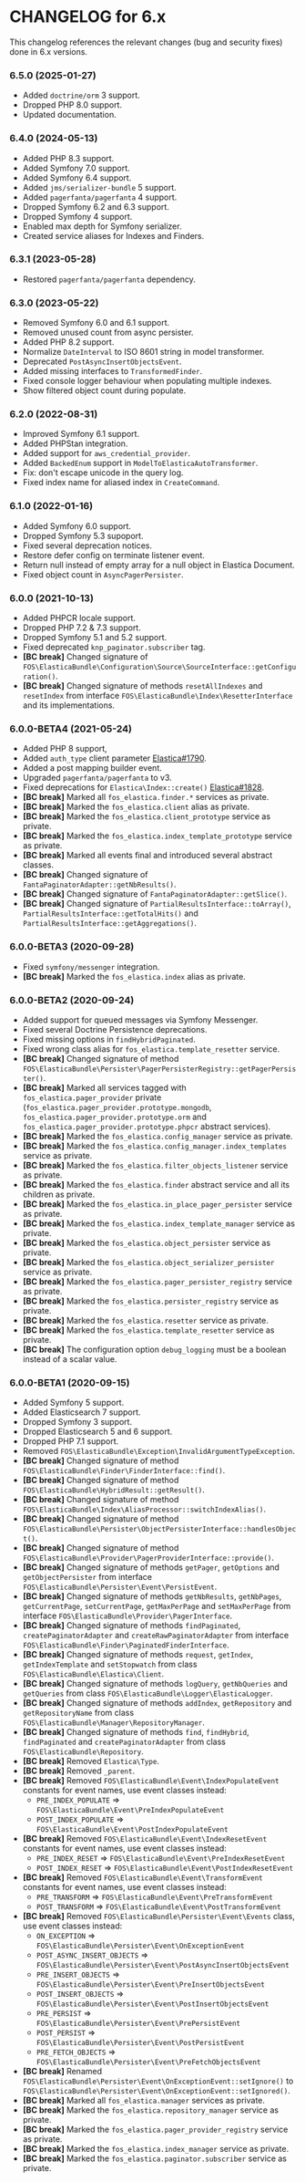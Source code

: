 CHANGELOG for 6.x
===================

This changelog references the relevant changes (bug and security fixes) done
in 6.x versions.

### 6.5.0 (2025-01-27)
* Added `doctrine/orm` 3 support.
* Dropped PHP 8.0 support.
* Updated documentation.

### 6.4.0 (2024-05-13)
* Added PHP 8.3 support.
* Added Symfony 7.0 support.
* Added Symfony 6.4 support.
* Added `jms/serializer-bundle` 5 support.
* Added `pagerfanta/pagerfanta` 4 support.
* Dropped Symfony 6.2 and 6.3 support.
* Dropped Symfony 4 support.
* Enabled max depth for Symfony serializer.
* Created service aliases for Indexes and Finders.

### 6.3.1 (2023-05-28)
* Restored `pagerfanta/pagerfanta` dependency.

### 6.3.0 (2023-05-22)
* Removed Symfony 6.0 and 6.1 support.
* Removed unused count from async persister.
* Added PHP 8.2 support.
* Normalize `DateInterval` to ISO 8601 string in model transformer.
* Deprecated `PostAsyncInsertObjectsEvent`.
* Added missing interfaces to `TransformedFinder`.
* Fixed console logger behaviour when populating multiple indexes.
* Show filtered object count during populate.

### 6.2.0 (2022-08-31)
* Improved Symfony 6.1 support.
* Added PHPStan integration.
* Added support for `aws_credential_provider`.
* Added `BackedEnum` support in `ModelToElasticaAutoTransformer`.
* Fix: don't escape unicode in the query log.
* Fixed index name for aliased index in `CreateCommand`.

### 6.1.0 (2022-01-16)
* Added Symfony 6.0 support.
* Dropped Symfony 5.3 supoport.
* Fixed several deprecation notices.
* Restore defer config on terminate listener event.
* Return null instead of empty array for a null object in Elastica Document.
* Fixed object count in `AsyncPagerPersister`.

### 6.0.0 (2021-10-13)

* Added PHPCR locale support.
* Dropped PHP 7.2 & 7.3 support.
* Dropped Symfony 5.1 and 5.2 support.
* Fixed deprecated `knp_paginator.subscriber` tag.
* **[BC break]** Changed signature of `FOS\ElasticaBundle\Configuration\Source\SourceInterface::getConfiguration()`.
* **[BC break]** Changed signature of methods `resetAllIndexes` and `resetIndex` from interface `FOS\ElasticaBundle\Index\ResetterInterface` and its implementations.

### 6.0.0-BETA4 (2021-05-24)

* Added PHP 8 support,
* Added `auth_type` client parameter [Elastica#1790](https://github.com/ruflin/Elastica/pull/1790).
* Added a post mapping builder event.
* Upgraded `pagerfanta/pagerfanta` to v3.
* Fixed deprecations for `Elastica\Index::create()` [Elastica#1828](https://github.com/ruflin/Elastica/pull/1828).
* **[BC break]** Marked all `fos_elastica.finder.*` services as private.
* **[BC break]** Marked the `fos_elastica.client` alias as private.
* **[BC break]** Marked the `fos_elastica.client_prototype` service as private.
* **[BC break]** Marked the `fos_elastica.index_template_prototype` service as private.
* **[BC break]** Marked all events final and introduced several abstract classes.
* **[BC break]** Changed signature of `FantaPaginatorAdapter::getNbResults()`.
* **[BC break]** Changed signature of `FantaPaginatorAdapter::getSlice()`.
* **[BC break]** Changed signature of `PartialResultsInterface::toArray()`, `PartialResultsInterface::getTotalHits()` and `PartialResultsInterface::getAggregations()`.

### 6.0.0-BETA3 (2020-09-28)

* Fixed `symfony/messenger` integration.
* **[BC break]** Marked the `fos_elastica.index` alias as private.

### 6.0.0-BETA2 (2020-09-24)

* Added support for queued messages via Symfony Messenger.
* Fixed several Doctrine Persistence deprecations.
* Fixed missing options in `findHybridPaginated`.
* Fixed wrong class alias for `fos_elastica.template_resetter` service.
* **[BC break]** Changed signature of method `FOS\ElasticaBundle\Persister\PagerPersisterRegistry::getPagerPersister()`.
* **[BC break]** Marked all services tagged with `fos_elastica.pager_provider` private (`fos_elastica.pager_provider.prototype.mongodb`, `fos_elastica.pager_provider.prototype.orm` and `fos_elastica.pager_provider.prototype.phpcr` abstract services).
* **[BC break]** Marked the `fos_elastica.config_manager` service as private.
* **[BC break]** Marked the `fos_elastica.config_manager.index_templates` service as private.
* **[BC break]** Marked the `fos_elastica.filter_objects_listener` service as private.
* **[BC break]** Marked the `fos_elastica.finder` abstract service and all its children as private.
* **[BC break]** Marked the `fos_elastica.in_place_pager_persister` service as private.
* **[BC break]** Marked the `fos_elastica.index_template_manager` service as private.
* **[BC break]** Marked the `fos_elastica.object_persister` service as private.
* **[BC break]** Marked the `fos_elastica.object_serializer_persister` service as private.
* **[BC break]** Marked the `fos_elastica.pager_persister_registry` service as private.
* **[BC break]** Marked the `fos_elastica.persister_registry` service as private.
* **[BC break]** Marked the `fos_elastica.resetter` service as private.
* **[BC break]** Marked the `fos_elastica.template_resetter` service as private.
* **[BC break]** The configuration option `debug_logging` must be a boolean instead of a scalar value.

### 6.0.0-BETA1 (2020-09-15)

* Added Symfony 5 support.
* Added Elasticsearch 7 support.
* Dropped Symfony 3 support.
* Dropped Elasticsearch 5 and 6 support.
* Dropped PHP 7.1 support.
* Removed `FOS\ElasticaBundle\Exception\InvalidArgumentTypeException`.
* **[BC break]** Changed signature of method `FOS\ElasticaBundle\Finder\FinderInterface::find()`.
* **[BC break]** Changed signature of method `FOS\ElasticaBundle\HybridResult::getResult()`.
* **[BC break]** Changed signature of method `FOS\ElasticaBundle\Index\AliasProcessor::switchIndexAlias()`.
* **[BC break]** Changed signature of method `FOS\ElasticaBundle\Persister\ObjectPersisterInterface::handlesObject()`.
* **[BC break]** Changed signature of method `FOS\ElasticaBundle\Provider\PagerProviderInterface::provide()`.
* **[BC break]** Changed signature of methods `getPager`, `getOptions` and `getObjectPersister` from interface `FOS\ElasticaBundle\Persister\Event\PersistEvent`.
* **[BC break]** Changed signature of methods `getNbResults`, `getNbPages`, `getCurrentPage`, `setCurrentPage`, `getMaxPerPage` and `setMaxPerPage` from interface `FOS\ElasticaBundle\Provider\PagerInterface`.
* **[BC break]** Changed signature of methods `findPaginated`, `createPaginatorAdapter` and `createRawPaginatorAdapter` from interface `FOS\ElasticaBundle\Finder\PaginatedFinderInterface`.
* **[BC break]** Changed signature of methods `request`, `getIndex`, `getIndexTemplate` and `setStopwatch` from class `FOS\ElasticaBundle\Elastica\Client`.
* **[BC break]** Changed signature of methods `logQuery`, `getNbQueries` and `getQueries` from class `FOS\ElasticaBundle\Logger\ElasticaLogger`.
* **[BC break]** Changed signature of methods `addIndex`, `getRepository` and `getRepositoryName` from class `FOS\ElasticaBundle\Manager\RepositoryManager`.
* **[BC break]** Changed signature of methods `find`, `findHybrid`, `findPaginated` and `createPaginatorAdapter` from class `FOS\ElasticaBundle\Repository`.
* **[BC break]** Removed `Elastica\Type`.
* **[BC break]** Removed `_parent`.
* **[BC break]** Removed `FOS\ElasticaBundle\Event\IndexPopulateEvent` constants for event names, use event classes instead:
    - `PRE_INDEX_POPULATE` => `FOS\ElasticaBundle\Event\PreIndexPopulateEvent`
    - `POST_INDEX_POPULATE` => `FOS\ElasticaBundle\Event\PostIndexPopulateEvent`
* **[BC break]** Removed `FOS\ElasticaBundle\Event\IndexResetEvent` constants for event names, use event classes instead:
    - `PRE_INDEX_RESET` => `FOS\ElasticaBundle\Event\PreIndexResetEvent`
    - `POST_INDEX_RESET` => `FOS\ElasticaBundle\Event\PostIndexResetEvent`
* **[BC break]** Removed `FOS\ElasticaBundle\Event\TransformEvent` constants for event names, use event classes instead:
    - `PRE_TRANSFORM` => `FOS\ElasticaBundle\Event\PreTransformEvent`
    - `POST_TRANSFORM` => `FOS\ElasticaBundle\Event\PostTransformEvent`
* **[BC break]** Removed `FOS\ElasticaBundle\Persister\Event\Events` class, use event classes instead:
    - `ON_EXCEPTION` => `FOS\ElasticaBundle\Persister\Event\OnExceptionEvent`
    - `POST_ASYNC_INSERT_OBJECTS` => `FOS\ElasticaBundle\Persister\Event\PostAsyncInsertObjectsEvent`
    - `PRE_INSERT_OBJECTS` => `FOS\ElasticaBundle\Persister\Event\PreInsertObjectsEvent`
    - `POST_INSERT_OBJECTS` => `FOS\ElasticaBundle\Persister\Event\PostInsertObjectsEvent`
    - `PRE_PERSIST` => `FOS\ElasticaBundle\Persister\Event\PrePersistEvent`
    - `POST_PERSIST` => `FOS\ElasticaBundle\Persister\Event\PostPersistEvent`
    - `PRE_FETCH_OBJECTS` => `FOS\ElasticaBundle\Persister\Event\PreFetchObjectsEvent`
* **[BC break]** Renamed `FOS\ElasticaBundle\Persister\Event\OnExceptionEvent::setIgnore()` to `FOS\ElasticaBundle\Persister\Event\OnExceptionEvent::setIgnored()`.
* **[BC break]** Marked all `fos_elastica.manager` services as private.
* **[BC break]** Marked the `fos_elastica.repository_manager` service as private.
* **[BC break]** Marked the `fos_elastica.pager_provider_registry` service as private.
* **[BC break]** Marked the `fos_elastica.index_manager` service as private.
* **[BC break]** Marked the `fos_elastica.paginator.subscriber` service as private.
